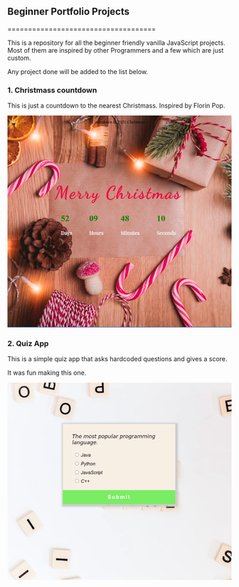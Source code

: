 ##  Beginner Portfolio Projects
====================================

This is a repository for all the beginner friendly vanilla JavaScript projects.
Most of them are inspired by other Programmers and a few which are just custom.

Any project done will be added to the list below.

### 1. Christmass countdown

This is just a countdown to the nearest Christmass.
Inspired by Florin Pop.

![christmass-countdown](./Countdown/images/final.png)


### 2. Quiz App

This is a simple quiz app that asks hardcoded questions and gives a score.

It was fun making this one.

![quiz-app](./quiz-app/images/quiz-app.png)
